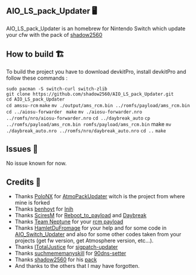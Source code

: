 ## AIO_LS_pack_Updater 🖥️

AIO_LS_pack_Updater is an homebrew for Nintendo Switch which update your cfw with the pack of [shadow2560](https://github.com/shadow2560/)

## How to build 🏗️

To build the project you have to download devkitPro, install devkitPro and follow these commands :

``sudo pacman -S switch-curl switch-zlib``  
``git clone https://github.com/shadow2560/AIO_LS_pack_Updater.git``  
``cd AIO_LS_pack_Updater``  
``cd amssu-rcm``
``make``
``mv ./output/ams_rcm.bin ../romfs/payload/ams_rcm.bin``
``cd ../aiosu-forwarder ``
``make``
``mv ./aiosu-forwarder.nro ../romfs/nro/aiosu-forwarder.nro``
``cd ../daybreak_auto``
``cp ../romfs/payload/ams_rcm.bin romfs/payload/ams_rcm.bin``
make
``mv ./daybreak_auto.nro ../romfs/nro/daybreak_auto.nro``
``cd ..``
``make``  
 
## Issues 🚩 

No issue known for now.

## Credits 📜 

- Thanks [PoloNX](https://github.com/PoloNX) for [AtmoPackUpdater](https://github.com/PoloNX/AtmoPackUpdater) witch is the project from where mine is forked
- Thanks [benhoyt](https://github.com/benhoyt/) for [Inih](https://github.com/benhoyt/inih)
- Thanks [SciresM](https://github.com/SciresM) for [Reboot_to_payload](https://github.com/Atmosphere-NX/Atmosphere/tree/master/troposphere/reboot_to_payload) and [Daybreak](https://github.com/Atmosphere-NX/Atmosphere/tree/master/troposphere/daybreak)
- Thanks [Team Neptune](https://github.com/Team-Neptune]) for your [rcm payload](https://github.com/Team-Neptune/DeepSea-Updater/tree/master/rcm)
- Thanks [HamletDuFromage](https://github.com/HamletDuFromage) for your help and for some code in [AIO_Switch_Updater](https://github.com/HamletDuFromage/AIO-switch-updater) and also for some other codes taken from your projects (get fw version, get Atmosphere version, etc...).
- Thanks [ITotalJustice](https://github.com/ITotalJustice) for [sigpatch-updater](https://github.com/ITotalJustice/sigpatch-updater/)
- Thanks [suchmememanyskill](https://github.com/suchmememanyskill) for [90dns-setter](https://github.com/suchmememanyskill/switch-90dns-setter/)
- Thanks [shadow2560](https://github.com/shadow2560/) for his [pack](https://github.com/shadow2560/switch_AIO_LS_pack)
- And thanks to the others that I may have forgotten.
